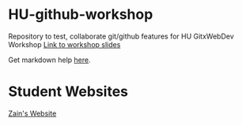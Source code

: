 # HU-github-workshop
Repository to test, collaborate git/github features for HU GitxWebDev Workshop
[Link to workshop slides](https://1drv.ms/p/s!AkTlh5yyv5yhgsF6D79SphrhbGsv3w)

Get markdown help [here](https://www.markdownguide.org/cheat-sheet/).
# Student Websites
[Zain's Website](https://zainau.github.io)
